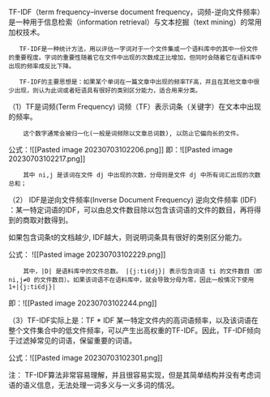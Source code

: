 TF-IDF（term frequency–inverse document frequency，词频-逆向文件频率）是一种用于信息检索（information retrieval）与文本挖掘（text mining）的常用加权技术。

       TF-IDF是一种统计方法，用以评估一字词对于一个文件集或一个语料库中的其中一份文件的重要程度。字词的重要性随着它在文件中出现的次数成正比增加，但同时会随着它在语料库中出现的频率成反比下降。

       TF-IDF的主要思想是：如果某个单词在一篇文章中出现的频率TF高，并且在其他文章中很少出现，则认为此词或者短语具有很好的类别区分能力，适合用来分类。

（1）TF是词频(Term Frequency)
        词频（TF）表示词条（关键字）在文本中出现的频率。

        这个数字通常会被归一化(一般是词频除以文章总词数), 以防止它偏向长的文件。
公式：![[Pasted image 20230703102206.png]]           即：![[Pasted image 20230703102217.png]]

        其中 ni,j 是该词在文件 dj 中出现的次数，分母则是文件 dj 中所有词汇出现的次数总和；

（2） IDF是逆向文件频率(Inverse Document Frequency)
        逆向文件频率 (IDF) ：某一特定词语的IDF，可以由总文件数目除以包含该词语的文件的数目，再将得到的商取对数得到。

如果包含词条t的文档越少, IDF越大，则说明词条具有很好的类别区分能力。

公式：        ![[Pasted image 20230703102229.png]] 

        其中，|D| 是语料库中的文件总数。 |{j:ti∈dj}| 表示包含词语 ti 的文件数目（即 ni,j≠0 的文件数目）。如果该词语不在语料库中，就会导致分母为零，因此一般情况下使用 1+|{j:ti∈dj}|

 即：![[Pasted image 20230703102244.png]]

（3）TF-IDF实际上是：TF * IDF
       某一特定文件内的高词语频率，以及该词语在整个文件集合中的低文件频率，可以产生出高权重的TF-IDF。因此，TF-IDF倾向于过滤掉常见的词语，保留重要的词语。

公式：![[Pasted image 20230703102301.png]]

注：  TF-IDF算法非常容易理解，并且很容易实现，但是其简单结构并没有考虑词语的语义信息，无法处理一词多义与一义多词的情况。